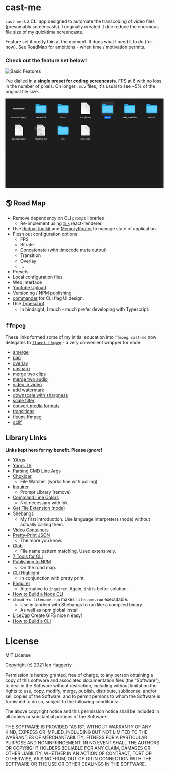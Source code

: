 # cast-me

`cast-me` is a CLI app designed to automate the transcoding of video files (presumably screencasts). I originally created it due reduce the enormous file size of my quicktime screencasts.

Feature set it pretty thin at the moment. It does what I need it to do (for now). See RoadMap for ambitions - when time / motivation permits.

### **Check out the feature set below!**

![Basic Features](docs/gifs/introduction.gif)

I've dialled in a **single preset for coding screencasts**. FPS at 8 with no loss in the number of pixels. On longer `.mov` files, it's usual to see ~5% of the original file size.

![File Size Reduction](docs/gifs/file-size.gif)

## 🌎 Road Map

- Remove dependency on CLI `prompt` libraries
  - Re-implement using [`Ink`](https://github.com/vadimdemedes/ink) react-renderer.
- Use [Redux-Toolkit](https://redux-toolkit.js.org/) and [MemoryRouter](https://reactrouter.com/web/api/MemoryRouter) to manage state of application.
- Flesh out configuration options
  - FPS
  - Bitrate
  - Concatenate (with timecode meta output)
  - Transition
  - Overlay
  - ...
- Presets
- Local configuration files
- Web interface
- [Youtube Upload](https://quanticdev.com/articles/automating-my-youtube-uploads-using-nodejs/)
- Versioning / [NPM publishing](https://zellwk.com/blog/publish-to-npm/)
- [commander](https://github.com/tj/commander.js#readme) for CLI flag UI design.
- Use [Typescript](https://www.typescriptlang.org/)
  - In hindsight, I much - much prefer developing with Typescript.

## `ffmpeg`

These links formed some of my initial education into `ffmpeg`. `cast-me` now delegates to [`fluent-ffmpeg`](https://github.com/fluent-ffmpeg/node-fluent-ffmpeg) - a very convenient wrapper for node.

- [amerge](https://ffmpeg.org/ffmpeg-filters.html#amerge)
- [pan](https://ffmpeg.org/ffmpeg-filters.html#pan)
- [overlay](https://ffmpeg.org/ffmpeg-filters.html#overlay)
- [unsharp](https://ffmpeg.org/ffmpeg-filters.html#unsharp-1)
- [merge two clips](https://unix.stackexchange.com/questions/233832/merge-two-video-clips-into-one-placing-them-next-to-each-other/233833#233833?newreg=11acc58a32af465f91d8100eb4333fcd)
- [merge two audio](https://superuser.com/questions/1443476/how-to-merge-two-audios-files-by-the-using-ffmpeg-with-special-condition)
- [video in video](https://www.daniel-mitchell.com/blog/video-in-a-video-ffmpeg/#:~:text=Use%20ffmpeg%20to%20overlay%20a,using%20ffmpegs%20overlay%20filter%20command.&text=You%20can%20use%20the%20padding,a%20different%20corner%20as%20required.)
- [add watermark](https://gist.github.com/bennylope/d5d6029fb63648582fed2367ae23cfd6)
- [downscale with sharpness](https://superuser.com/questions/496738/what-is-the-best-way-to-downscale-mp4-video-while-keeping-it-as-sharp-as-possibl)
- [scale filter](https://trac.ffmpeg.org/wiki/Scaling)
- [convert media formats](https://opensource.com/article/17/6/ffmpeg-convert-media-file-formats)
- [transitions](https://ottverse.com/crossfade-between-videos-ffmpeg-xfade-filter/)
- [fleunt-ffmpeg](https://www.npmjs.com/package/fluent-ffmpeg)
- [oclif](https://oclif.io/)

## Library Links

**Links kept here for my benefit. Please _ignore_!**

- [YArgs](https://www.npmjs.com/package/yargs)
- [Yargs TS](https://github.com/yargs/yargs/blob/HEAD/docs/typescript.md)
- [Parsing CMD Line Args](https://nodejs.org/en/knowledge/command-line/how-to-parse-command-line-arguments/)
- [Chokidar](https://www.npmjs.com/package/chokidar)
  - File Watcher (works fine with polling)
- [Inquirer](https://github.com/SBoudrias/Inquirer.js)
  - Prompt Library (remove)
- [Command Line Colors](https://stackoverflow.com/questions/9781218/how-to-change-node-jss-console-font-color)
  - Not necessary with Ink
- [Get File Extension (node)](https://stackoverflow.com/questions/10865347/node-js-get-file-extension)
- [Shebangs](https://alexewerlof.medium.com/node-shebang-e1d4b02f731d)
  - My first introduction. Use language interpreters (node) without actually calling them.
- [Video Containers](https://en.wikipedia.org/wiki/Comparison_of_video_container_formats)
- [Pretty-Print JSON](https://stackoverflow.com/questions/4810841/pretty-print-json-using-javascript)
  - The more you know.
- [Glob](https://www.npmjs.com/package/glob)
  - File name pattern matching. Used extensively.
- [7 Tools for CLI](https://yvonnickfrin.dev/seven-libraries-to-build-nodejs-cli)
- [Publishing to NPM](https://medium.com/@ExplosionPills/publishing-an-npm-package-its-easy-c7ffdb4bb41d)
  - On the road map.
- [CLI Highlight](https://github.com/felixfbecker/cli-highlight#readme)
  - In conjunction with pretty print.
- [Enquirer](https://www.npmjs.com/package/enquirer#autocomplete-prompt)
  - Alternative to `inquirer`. Again, `ink` is better solution.
- [How to Build a Node CLI](https://www.twilio.com/blog/how-to-build-a-cli-with-node-js)
- `chmod +x filename.run` makes `filename.run` executable.
  - Use in tandem with Shebangs to run like a compiled binary.
  - As well as npm global install
- [LiceCap](https://www.cockos.com/licecap/) Create GIFS nice n easy!
- [How to Build a CLI](https://www.twilio.com/blog/how-to-build-a-cli-with-node-js)

# License

MIT License

Copyright (c) 2021 Ian Haggerty

Permission is hereby granted, free of charge, to any person obtaining a copy
of this software and associated documentation files (the "Software"), to deal
in the Software without restriction, including without limitation the rights
to use, copy, modify, merge, publish, distribute, sublicense, and/or sell
copies of the Software, and to permit persons to whom the Software is
furnished to do so, subject to the following conditions:

The above copyright notice and this permission notice shall be included in all
copies or substantial portions of the Software.

THE SOFTWARE IS PROVIDED "AS IS", WITHOUT WARRANTY OF ANY KIND, EXPRESS OR
IMPLIED, INCLUDING BUT NOT LIMITED TO THE WARRANTIES OF MERCHANTABILITY,
FITNESS FOR A PARTICULAR PURPOSE AND NONINFRINGEMENT. IN NO EVENT SHALL THE
AUTHORS OR COPYRIGHT HOLDERS BE LIABLE FOR ANY CLAIM, DAMAGES OR OTHER
LIABILITY, WHETHER IN AN ACTION OF CONTRACT, TORT OR OTHERWISE, ARISING FROM,
OUT OF OR IN CONNECTION WITH THE SOFTWARE OR THE USE OR OTHER DEALINGS IN THE
SOFTWARE.
